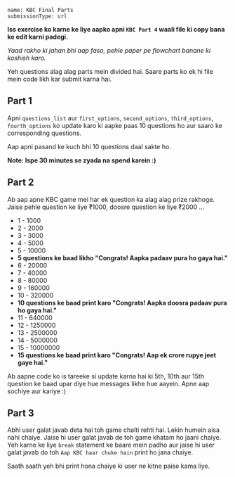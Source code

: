 ```ngMeta
name: KBC Final Parts
submissionType: url
```

**Iss exercise ko karne ke liye aapko apni `KBC Part 4` waali file ki copy bana ke edit karni padegi.**

*Yaad rakho ki jahan bhi aap faso, pehle paper pe flowchart banane ki koshish karo.*

Yeh questions alag alag parts mein divided hai. Saare parts ko ek hi file mein code likh kar submit karna hai.

## Part 1
Apni `questions_list` aur `first_options`, `second_options`, `third_options`, `fourth_options` ko update karo ki aapke paas 10 questions ho aur saaro ke corresponding questions.

Aap apni pasand ke kuch bhi 10 questions daal sakte ho.

**Note: Ispe 30 minutes se zyada na spend karein :)**


## Part 2
Ab aap apne KBC game mei har ek question ka alag alag prize rakhoge. Jaise pehle question ke liye ₹1000, doosre question ke liye ₹2000 ...

* 1 - 1000
* 2 - 2000
* 3 - 3000
* 4 - 5000
* 5 - 10000
* **5 questions ke baad likho "Congrats! Aapka padaav pura ho gaya hai."**
* 6 - 20000
* 7 - 40000
* 8 - 80000
* 9 - 160000
* 10 - 320000
* **10 questions ke baad print karo "Congrats! Aapka doosra padaav pura ho gaya hai."**
* 11 - 640000
* 12 - 1250000
* 13 - 2500000
* 14 - 5000000
* 15 - 10000000
* **15 questions ke baad print karo "Congrats! Aap ek crore rupye jeet gaye hai."**


Ab aapne code ko is tareeke si update karna hai ki 5th, 10th aur 15th question ke baad upar diye hue messages likhe hue aayein. Apne aap sochiye aur kariye :)


## Part 3
Abhi user galat javab deta hai toh game chalti rehti hai. Lekin humein aisa nahi chaiye. Jaise hi user galat javab de toh game khatam ho jaani chaiye. Yeh karne ke liye `break` statement ke baare mein padho aur jaise hi user galat javab do toh `Aap KBC haar chuke hain` print ho jana chaiye.

Saath saath yeh bhi print hona chaiye ki user ne kitne paise kama liye.
